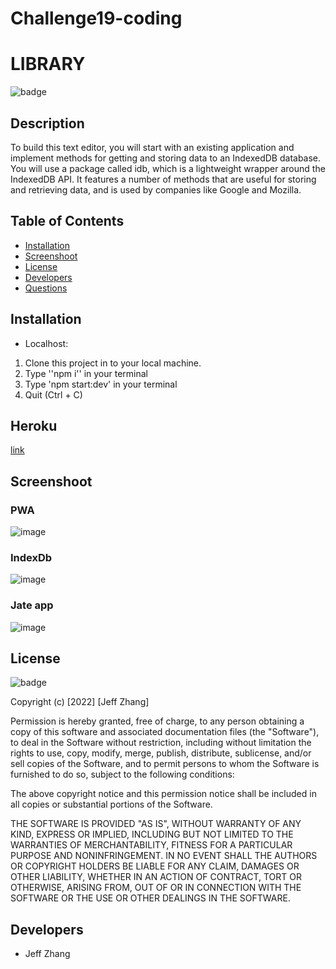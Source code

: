 # Challenge19-coding

# LIBRARY

![badge](https://img.shields.io/badge/license-MIT-orange)


## Description
To build this text editor, you will start with an existing application and implement methods for getting and storing data to an IndexedDB database. You will use a package called idb, which is a lightweight wrapper around the IndexedDB API. It features a number of methods that are useful for storing and retrieving data, and is used by companies like Google and Mozilla.


## Table of Contents
* [Installation](#installation)
* [Screenshoot](#screenshoot)
* [License](#license)
* [Developers](#developers)
* [Questions](#questions)


## Installation

* Localhost: 
1. Clone this project in to your local machine.
2. Type ''npm i'' in your terminal
3. Type 'npm start:dev' in your terminal
4. Quit (Ctrl + C)

## Heroku
[link](https://challenge19-coding.herokuapp.com/)

## Screenshoot

### PWA
![image](https://user-images.githubusercontent.com/16517540/214174229-6a006b7d-fd00-45d9-aa8d-f6f416edb5e4.png)

### IndexDb
![image](https://user-images.githubusercontent.com/16517540/214174330-bf809d98-be50-4b80-9ce7-d26d77bf3647.png)

### Jate app
![image](https://user-images.githubusercontent.com/16517540/214174504-5766bccc-c0cd-4d79-86c4-916324c55344.png)


## License
![badge](https://img.shields.io/badge/license-MIT-orange)

Copyright (c) [2022] [Jeff Zhang]

Permission is hereby granted, free of charge, to any person obtaining a copy
of this software and associated documentation files (the "Software"), to deal
in the Software without restriction, including without limitation the rights
to use, copy, modify, merge, publish, distribute, sublicense, and/or sell
copies of the Software, and to permit persons to whom the Software is
furnished to do so, subject to the following conditions:

The above copyright notice and this permission notice shall be included in all
copies or substantial portions of the Software.

THE SOFTWARE IS PROVIDED "AS IS", WITHOUT WARRANTY OF ANY KIND, EXPRESS OR
IMPLIED, INCLUDING BUT NOT LIMITED TO THE WARRANTIES OF MERCHANTABILITY,
FITNESS FOR A PARTICULAR PURPOSE AND NONINFRINGEMENT. IN NO EVENT SHALL THE
AUTHORS OR COPYRIGHT HOLDERS BE LIABLE FOR ANY CLAIM, DAMAGES OR OTHER
LIABILITY, WHETHER IN AN ACTION OF CONTRACT, TORT OR OTHERWISE, ARISING FROM,
OUT OF OR IN CONNECTION WITH THE SOFTWARE OR THE USE OR OTHER DEALINGS IN THE
SOFTWARE.

## Developers
* Jeff Zhang
